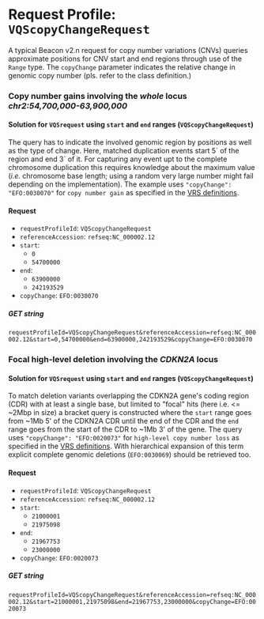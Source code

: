 # Request Profile: `VQScopyChangeRequest`

A typical Beacon v2.n request for copy number variations (CNVs) queries approximate positions for CNV start and end regions through use of the `Range` type. The `copyChange` parameter indicates the relative change in genomic copy number (pls. refer to the class definition.)

### Copy number gains involving the _whole_ locus _chr2:54,700,000-63,900,000_
#### Solution for `VQSrequest` using `start` and `end` ranges (`VQScopyChangeRequest`)
The query has to indicate the involved genomic region by positions as well as the type of change. Here, matched duplication events start 5\` of the region and end 3\` of it. For capturing any event upt to the complete chromosome duplication this requires knowledge about the maximum value (_i.e._ chromosome base length; using a random very large number might fail depending on the implementation).
The example uses `"copyChange": "EFO:0030070"` for `copy number gain` as specified in the [VRS definitions](https://vrs.ga4gh.org/en/latest/terms_and_model.html#systemic-variation).
#### Request 
* `requestProfileId`: `VQScopyChangeRequest`    
* `referenceAccession`: `refseq:NC_000002.12`    
* `start`:     
    - `0`    
    - `54700000`        
* `end`:     
    - `63900000`    
    - `242193529`        
* `copyChange`: `EFO:0030070`    

##### GET string
```requestProfileId=VQScopyChangeRequest&referenceAccession=refseq:NC_000002.12&start=0,54700000&end=63900000,242193529&copyChange=EFO:0030070```


### Focal high-level deletion involving the _CDKN2A_ locus
#### Solution for `VQSrequest` using `start` and `end` ranges (`VQScopyChangeRequest`)
To match deletion variants overlapping the CDKN2A gene's coding region (CDR) with at least a single base, but limited to "focal" hits (here i.e. <= ~2Mbp in size) a bracket query is constructed where the `start` range goes  from ~1Mb 5\' of the CDKN2A CDR until the end of the CDR and the `end` range goes from the start of the CDR to ~1Mb 3\' of the gene. 
The query uses `"copyChange": "EFO:0020073"` for `high-level copy number loss` as specified in the [VRS definitions](https://vrs.ga4gh.org/en/latest/terms_and_model.html#systemic-variation). With hierarchical expansion of this term explicit complete genomic deletions (`EFO:0030069`) should be retrieved too.
#### Request 
* `requestProfileId`: `VQScopyChangeRequest`    
* `referenceAccession`: `refseq:NC_000002.12`    
* `start`:     
    - `21000001`    
    - `21975098`        
* `end`:     
    - `21967753`    
    - `23000000`        
* `copyChange`: `EFO:0020073`    

##### GET string
```requestProfileId=VQScopyChangeRequest&referenceAccession=refseq:NC_000002.12&start=21000001,21975098&end=21967753,23000000&copyChange=EFO:0020073```
